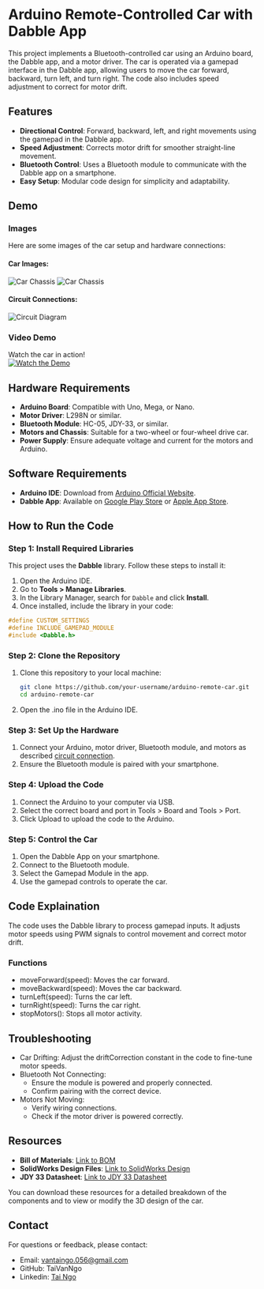 # Arduino Remote-Controlled Car with Dabble App

This project implements a Bluetooth-controlled car using an Arduino board, the Dabble app, and a motor driver. The car is operated via a gamepad interface in the Dabble app, allowing users to move the car forward, backward, turn left, and turn right. The code also includes speed adjustment to correct for motor drift.

## Features

- **Directional Control**: Forward, backward, left, and right movements using the gamepad in the Dabble app.
- **Speed Adjustment**: Corrects motor drift for smoother straight-line movement.
- **Bluetooth Control**: Uses a Bluetooth module to communicate with the Dabble app on a smartphone.
- **Easy Setup**: Modular code design for simplicity and adaptability.

## Demo

### Images

Here are some images of the car setup and hardware connections:

#### Car Images:

![Car Chassis](images/car1.jpeg)
![Car Chassis](images/car2.jpeg)

#### Circuit Connections:

![Circuit Diagram](images/connection_diagram.png)

### Video Demo

Watch the car in action!  
[![Watch the Demo](https://img.youtube.com/vi/kF8tTp8zaHc/0.jpg)](https://youtu.be/kF8tTp8zaHc)

## Hardware Requirements

- **Arduino Board**: Compatible with Uno, Mega, or Nano.
- **Motor Driver**: L298N or similar.
- **Bluetooth Module**: HC-05, JDY-33, or similar.
- **Motors and Chassis**: Suitable for a two-wheel or four-wheel drive car.
- **Power Supply**: Ensure adequate voltage and current for the motors and Arduino.

## Software Requirements

- **Arduino IDE**: Download from [Arduino Official Website](https://www.arduino.cc/en/software).
- **Dabble App**: Available on [Google Play Store](https://play.google.com) or [Apple App Store](https://apps.apple.com).

## How to Run the Code

### Step 1: Install Required Libraries

This project uses the **Dabble** library. Follow these steps to install it:

1. Open the Arduino IDE.
2. Go to **Tools > Manage Libraries**.
3. In the Library Manager, search for `Dabble` and click **Install**.
4. Once installed, include the library in your code:

```cpp
#define CUSTOM_SETTINGS
#define INCLUDE_GAMEPAD_MODULE
#include <Dabble.h>
```

### Step 2: Clone the Repository

1. Clone this repository to your local machine:
   ```bash
   git clone https://github.com/your-username/arduino-remote-car.git
   cd arduino-remote-car
   ```
2. Open the .ino file in the Arduino IDE.

### Step 3: Set Up the Hardware

1. Connect your Arduino, motor driver, Bluetooth module, and motors as described [circuit connection](#circuit-connections).
2. Ensure the Bluetooth module is paired with your smartphone.

### Step 4: Upload the Code

1. Connect the Arduino to your computer via USB.
2. Select the correct board and port in Tools > Board and Tools > Port.
3. Click Upload to upload the code to the Arduino.

### Step 5: Control the Car

1. Open the Dabble App on your smartphone.
2. Connect to the Bluetooth module.
3. Select the Gamepad Module in the app.
4. Use the gamepad controls to operate the car.

## Code Explaination

The code uses the Dabble library to process gamepad inputs. It adjusts motor speeds using PWM signals to control movement and correct motor drift.

### Functions

- moveForward(speed): Moves the car forward.
- moveBackward(speed): Moves the car backward.
- turnLeft(speed): Turns the car left.
- turnRight(speed): Turns the car right.
- stopMotors(): Stops all motor activity.

## Troubleshooting

- Car Drifting: Adjust the driftCorrection constant in the code to fine-tune motor speeds.
- Bluetooth Not Connecting:
  - Ensure the module is powered and properly connected.
  - Confirm pairing with the correct device.
- Motors Not Moving:
  - Verify wiring connections.
  - Check if the motor driver is powered correctly.

## Resources

- **Bill of Materials**: [Link to BOM](https://drive.google.com/file/d/1NeTtn4kqzaLyDF8HMCqOOqshHmaYlbvh/view?usp=sharing)
- **SolidWorks Design Files**: [Link to SolidWorks Design](https://drive.google.com/drive/folders/1Dy4kwb2qB5z0aydT4QYK-SnNjvvETE-3?usp=sharing)
- **JDY 33 Datasheet**: [Link to JDY 33 Datasheet](https://drive.google.com/file/d/1JgxIsueg0vUJ0WwzK68iugCK8F0ch4ij/view?usp=sharing)

You can download these resources for a detailed breakdown of the components and to view or modify the 3D design of the car.

## Contact

For questions or feedback, please contact:

- Email: vantaingo.056@gmail.com
- GitHub: TaiVanNgo
- Linkedin: [Tai Ngo](https://www.linkedin.com/in/taivanngo/)
